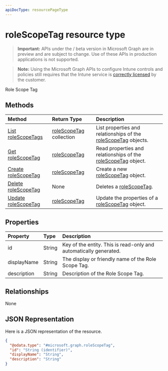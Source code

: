 ```yaml
---
apiDocType: resourcePageType
---
```

# roleScopeTag resource type

> **Important:** APIs under the / beta version in Microsoft Graph are in preview and are subject to change. Use of these APIs in production applications is not supported.

> **Note:** Using the Microsoft Graph APIs to configure Intune controls and policies still requires that the Intune service is [correctly licensed](https://go.microsoft.com/fwlink/?linkid=839381) by the customer.

Role Scope Tag
## Methods
|Method|Return Type|Description|
|:---|:---|:---|
|[List roleScopeTags](../api/intune_rbac_rolescopetag_list.md)|[roleScopeTag](../resources/intune_rbac_rolescopetag.md) collection|List properties and relationships of the [roleScopeTag](../resources/intune_rbac_rolescopetag.md) objects.|
|[Get roleScopeTag](../api/intune_rbac_rolescopetag_get.md)|[roleScopeTag](../resources/intune_rbac_rolescopetag.md)|Read properties and relationships of the [roleScopeTag](../resources/intune_rbac_rolescopetag.md) object.|
|[Create roleScopeTag](../api/intune_rbac_rolescopetag_create.md)|[roleScopeTag](../resources/intune_rbac_rolescopetag.md)|Create a new [roleScopeTag](../resources/intune_rbac_rolescopetag.md) object.|
|[Delete roleScopeTag](../api/intune_rbac_rolescopetag_delete.md)|None|Deletes a [roleScopeTag](../resources/intune_rbac_rolescopetag.md).|
|[Update roleScopeTag](../api/intune_rbac_rolescopetag_update.md)|[roleScopeTag](../resources/intune_rbac_rolescopetag.md)|Update the properties of a [roleScopeTag](../resources/intune_rbac_rolescopetag.md) object.|

## Properties
|Property|Type|Description|
|:---|:---|:---|
|id|String|Key of the entity. This is read-only and automatically generated.|
|displayName|String|The display or friendly name of the Role Scope Tag.|
|description|String|Description of the Role Scope Tag.|

## Relationships
None
## JSON Representation
Here is a JSON representation of the resource.
<!-- {
  "blockType": "resource",
  "keyProperty": "id",
  "@odata.type": "microsoft.graph.roleScopeTag"
}
-->
``` json
{
  "@odata.type": "#microsoft.graph.roleScopeTag",
  "id": "String (identifier)",
  "displayName": "String",
  "description": "String"
}
```





